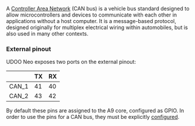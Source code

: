 A [Controller Area Network](https://en.wikipedia.org/wiki/CAN_bus) (CAN bus) is a vehicle bus standard designed to allow microcontrollers and devices to communicate with each other in applications without a host computer. It is a message-based protocol, designed originally for multiplex electrical wiring within automobiles, but is also used in many other contexts.

### External pinout
UDOO Neo exposes two ports on the external pinout:

|       | TX | RX |
|-------|----|----|
| CAN_1 | 41 | 40 |
| CAN_2 | 43 | 42 |

By default these pins are assigned to the A9 core, configured as GPIO. In order to use the pins for a CAN bus, they must be explicitly [configured](http://www.udoo.org/docs-neo/Cookbook_Linux/Device_Tree_Editor.html).
